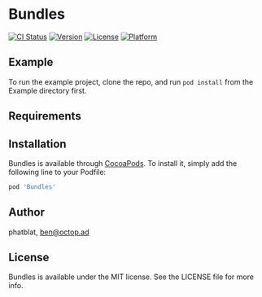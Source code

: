 # Bundles

[![CI Status](https://img.shields.io/travis/phatblat/Bundles.svg?style=flat)](https://travis-ci.org/phatblat/Bundles)
[![Version](https://img.shields.io/cocoapods/v/Bundles.svg?style=flat)](https://cocoapods.org/pods/Bundles)
[![License](https://img.shields.io/cocoapods/l/Bundles.svg?style=flat)](https://cocoapods.org/pods/Bundles)
[![Platform](https://img.shields.io/cocoapods/p/Bundles.svg?style=flat)](https://cocoapods.org/pods/Bundles)

## Example

To run the example project, clone the repo, and run `pod install` from the Example directory first.

## Requirements

## Installation

Bundles is available through [CocoaPods](https://cocoapods.org). To install
it, simply add the following line to your Podfile:

```ruby
pod 'Bundles'
```

## Author

phatblat, ben@octop.ad

## License

Bundles is available under the MIT license. See the LICENSE file for more info.

